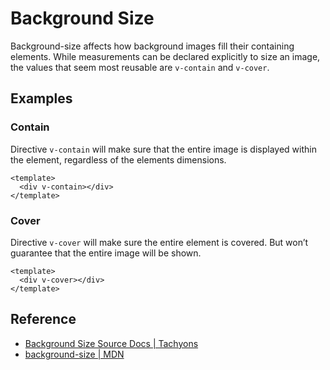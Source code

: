 <script setup>
import ContainSize from '../components/background-size/ContainSize.vue';
import CoverSize from '../components/background-size/CoverSize.vue';
</script>

# Background Size

Background-size affects how background images fill their containing elements.
While measurements can be declared explicitly to size an image, the values
that seem most reusable are `v-contain` and `v-cover`.

## Examples

### Contain

Directive `v-contain` will make sure that the entire image is displayed
within the element, regardless of the elements dimensions.

```vue
<template>
  <div v-contain></div>
</template>
```

<ContainSize />

### Cover

Directive `v-cover` will make sure the entire element is covered.
But won’t guarantee that the entire image will be shown.

```vue
<template>
  <div v-cover></div>
</template>
```

<CoverSize />

## Reference

* [Background Size Source Docs | Tachyons](https://tachyons.io/docs/themes/background-size/)
* [background-size | MDN](https://developer.mozilla.org/en-US/docs/Web/CSS/background-size)
